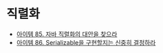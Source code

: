 # 직렬화

* [아이템 85. 자바 직렬화의 대안을 찾으라](https://github.com/yjh2569/books/tree/main/Effective_Java/Ch12/Item85.md)
* [아이템 86. Serializable을 구현할지는 신중히 결정하라](https://github.com/yjh2569/books/tree/main/Effective_Java/Ch12/Item86.md)